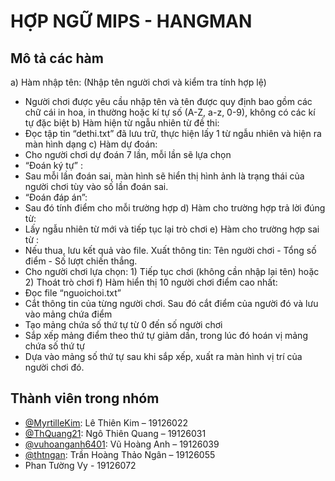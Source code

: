 # HỢP NGỮ MIPS - HANGMAN

## Mô tả các hàm
a) Hàm nhập tên: (Nhập tên người chơi và kiểm tra tính hợp lệ)
- Người chơi được yêu cầu nhập tên và tên được quy định bao gồm các chữ cái in hoa, in thường hoặc kí tự số (A-Z, a-z, 0-9), không có các kí tự đặc biệt
b) Hàm hiện từ ngẫu nhiên từ đề thi:
- Đọc tập tin “dethi.txt” đã lưu trữ, thực hiện lấy 1 từ ngẫu nhiên và hiện ra màn hình dạng
c) Hàm dự đoán:
- Cho người chơi dự đoán 7 lần, mỗi lần sẽ lựa chọn
- “Đoán ký tự” :
- Sau mỗi lần đoán sai, màn hình sẽ hiển thị hình ảnh là trạng thái của người chơi tùy vào số lần đoán sai.
- “Đoán đáp án”:
- Sau đó tính điểm cho mỗi trường hợp
d) Hàm cho trường hợp trả lời đúng từ:
- Lấy ngẫu nhiên từ mới và tiếp tục lại trò chơi
e) Hàm cho trường hợp sai từ :
- Nếu thua, lưu kết quả vào file. Xuất thông tin: Tên người chơi - Tổng số điểm - Số lượt chiến thắng.
- Cho người chơi lựa chọn: 1) Tiếp tục chơi (không cần nhập lại tên) hoặc 2) Thoát trò chơi
f) Hàm hiển thị 10 người chơi điểm cao nhất:
- Đọc file “nguoichoi.txt”
- Cắt thông tin của từng người chơi. Sau đó cắt điểm của người đó và lưu vào mảng chứa điểm
- Tạo mảng chứa số thứ tự từ 0 đến số người chơi
- Sắp xếp mảng điểm theo thứ tự giảm dần, trong lúc đó hoán vị mảng chứa số thứ tự
- Dựa vào mảng số thứ tự sau khi sắp xếp, xuất ra màn hình vị trí của người chơi đó.


## Thành viên trong nhóm
- [@MyrtilleKim](https://github.com/MyrtilleKim): Lê Thiên Kim – 19126022 
- [@ThQuang21](https://github.com/ThQuang21): Ngô Thiên Quang – 19126031 
- [@vuhoanganh6401](https://github.com/vuhoanganh6401): Vũ Hoàng Anh – 19126039 
- [@thtngan](https://github.com/thtngan): Trần Hoàng Thảo Ngân – 19126055 
- Phan Tường Vy - 19126072
